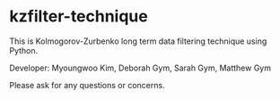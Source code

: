# kzfilter-technique
This is Kolmogorov-Zurbenko long term data filtering technique using Python. 


Developer: Myoungwoo Kim, Deborah Gym, Sarah Gym, Matthew Gym 


Please ask for any questions or concerns. 

